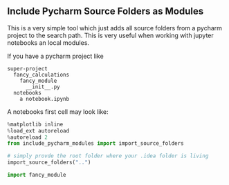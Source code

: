 ## Include Pycharm Source Folders as Modules
This is a very simple tool which just adds all source folders from a pycharm project to the
 search path. This is very useful when working with jupyter notebooks an local modules. 

If you have a pycharm project like
```
super-project
  fancy_calculations
    fancy_module
      __init__.py
  notebooks
    a notebook.ipynb
```
 
A notebooks first cell may look like:
```python
%matplotlib inline
%load_ext autoreload
%autoreload 2
from include_pycharm_modules import import_source_folders

# simply provde the root folder where your .idea folder is living
import_source_folders("..")  

import fancy_module 
```

